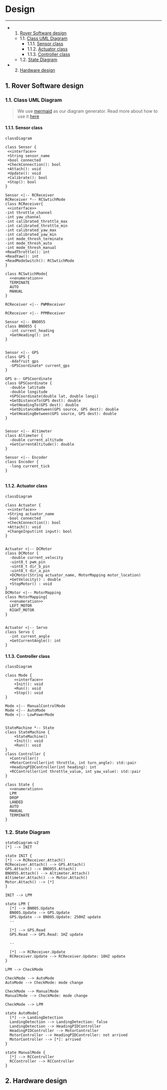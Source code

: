 # Design

---

<!-- vscode-markdown-toc -->
* 1. [Rover Software design](#RoverSoftwaredesign)
	* 1.1. [Class UML Diagram](#ClassUMLDiagram)
		* 1.1.1. [Sensor class](#Sensorclass)
		* 1.1.2. [Actuator class](#Actuatorclass)
		* 1.1.3. [Controller class](#Controllerclass)
	* 1.2. [State Diagram](#StateDiagram)
* 2. [Hardware design](#Hardwaredesign)

<!-- vscode-markdown-toc-config
	numbering=true
	autoSave=true

###### 	/vscode-markdown-toc-config -->

<!-- /vscode-markdown-toc -->


##  1. <a name='RoverSoftwaredesign'></a>Rover Software design

###  1.1. <a name='ClassUMLDiagram'></a>Class UML Diagram

> We use [mermaid](https://docs.gitlab.com/ee/user/markdown.html#diagrams-and-flowcharts-using-mermaid) as our diagram generator. Read more about how to use it [here](https://mermaid-js.github.io/mermaid/overview/n00b-overview.html)

####  1.1.1. <a name='Sensorclass'></a>Sensor class
```mermaid
classDiagram

class Sensor {
 <<interface>>
 +String sensor_name
 +bool connected
 +CheckConnection(): bool
 +Attach(): void
 +Update(): void
 +Calibrate(): bool
 +Stop(): bool
}

Sensor <|-- RCReceiver
RCReceiver *-- RCSwtichMode
class RCReceiver{
 <<interface>>
-int throttle_channel
-int yaw_channel
-int calibrated_throttle_max
-int calibrated_throttle_min
-int calibrated_yaw_max
-int calibrated_yaw_min
-int mode_thresh_terminate
-int mode_thresh_auto
-int mode_thresh_manual
+ReadThrottle(): int
+ReadYaw(): int
+ReadModeSwitch(): RCSwtichMode
}

class RCSwtichMode{
  <<enumeration>>
  TERMINATE
  AUTO
  MANUAL
}

RCReceiver <|-- PWMReceiver

RCReceiver <|-- PPMReceiver

Sensor <|-- BNO055
class BNO055 {
  -int current_heading
  +GetHeading(): int
}


Sensor <|-- GPS
class GPS {
  -Adafruit gps
  -GPSCoordinate* current_gps
}

GPS o-- GPSCoordinate
class GPSCoordinate {
  -double latitude
  -double longitude
  +GPSCoordinate(double lat, double longi)
  +GetDistanceTo(GPS dest): double
  +GetHeadingTo(GPS dest): double
  +GetDistanceBetween(GPS source, GPS dest): double
  +GetHeadingBetween(GPS source, GPS dest): double
}


Sensor <|-- Altimeter
class Altimeter {
  -double current_altitude
  +GetCurrentAltitude(): double
}

Sensor <|-- Encoder
class Encoder {
  -long current_tick
}


```

####  1.1.2. <a name='Actuatorclass'></a>Actuator class

```mermaid
classDiagram

class Actuator {
 <<interface>>
 +String actuator_name
 -bool connected
 +CheckConnection(): bool
 +Attach(): void
 +ChangeInput(int input): bool
}


Actuator <|-- DCMotor
class DCMotor {
  -double current_velocity
  -uint8_t pwm_pin
  -uint8_t dir_b_pin
  -uint8_t dir_a_pin
  +DCMotor(String actuator_name, MotorMapping motor_location)
  +GetVelocity() : double
  +StopMotor() : void
}
DCMotor <|-- MotorMapping
class MotorMapping{
  <<enumeration>>
  LEFT_MOTOR
  RIGHT_MOTOR
}


Actuator <|-- Servo
class Servo {
  -int current_angle
  +GetCurrentAngle(): int
}
```
####  1.1.3. <a name='Controllerclass'></a>Controller class

```mermaid
classDiagram

class Mode {
    <<interface>>
    +Init(): void
    +Run(): void
    +Stop(): void
}

Mode <|-- ManualControlMode
Mode <|-- AutoMode
Mode <|-- LowPowerMode


StateMachine *-- State
class StateMachine {
    +StateMachine()
    +Init(): void
    +Run(): void
}
class Controller {
  +Controller()
  +MotorController(int throttle, int turn_angle): std::pair
  +HeadingPIDController(int heading): int
  +RCController(int throttle_value, int yaw_value): std::pair
}

class State {
  <<enumeration>>
  LPM
  DROP
  LANDED
  AUTO
  MANUAL
  TERMINATE
}
```

###  1.2. <a name='StateDiagram'></a>State Diagram
```mermaid
stateDiagram-v2
[*] --> INIT

state INIT {
[*] --> RCReceiver.Attach()
RCReceiver.Attach() --> GPS.Attach()
GPS.Attach() --> BNO055.Attach()
BNO055.Attach() --> Altimeter.Attach()
Altimeter.Attach() --> Motor.Attach()
Motor.Attach() --> [*]
}

INIT --> LPM

state LPM {
  [*] --> BN005.Update
  BN005.Update --> GPS.Update
  GPS.Update --> BN005.Update: 250HZ update
  --

  [*] --> GPS.Read
  GPS.Read --> GPS.Read: 1HZ update

  --
  
  [*] --> RCReceiver.Update
  RCReceiver.Update --> RCReceiver.Update: 10HZ update
}

LPM --> CheckMode

CheckMode --> AutoMode
AutoMode --> CheckMode: mode change

CheckMode --> ManualMode
ManualMode --> CheckMode: mode change

CheckMode --> LPM

state AutoMode{
  [*] --> LandingDetection
  LandingDetection --> LandingDetection: false
  LandingDetection --> HeadingPIDController
  HeadingPIDController --> MotorController
  MotorController --> HeadingPIDController: not arrived
  MotorController --> [*]: arrived
}

state ManualMode {
  [*] --> RCController
  RCController --> RCController
}

```

##  2. <a name='Hardwaredesign'></a>Hardware design